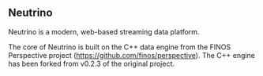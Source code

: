 
## Neutrino

Neutrino is a modern, web-based streaming data platform. 

The core of Neutrino is built on the C++ data engine from the FINOS Perspective project (https://github.com/finos/perspective). The C++ engine has been forked from v0.2.3 of the original project.
